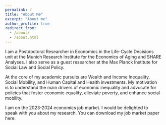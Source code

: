 ```yaml
---
permalink: /
title: "About Me"
excerpt: "About me"
author_profile: true
redirect_from: 
  - /about/
  - /about.html
---
```


I am a Postdoctoral Researcher in Economics in the Life-Cycle Decisions unit at the Munich Research Institute for the Economics of Aging and SHARE Analyses. I also serve as a guest researcher at the Max Planck Institute for Social Law and Social Policy.

At the core of my academic pursuits are Wealth and Income Inequality, Social Mobility, and Human Capital and Health investments. My motivation is to understand the main drivers of economic inequality and advocate for policies that foster economic equality, alleviate poverty, and enhance social mobility.

I am on the 2023-2024 economics job market. I would be delighted to speak with you about my research. You can download my job market paper here.

